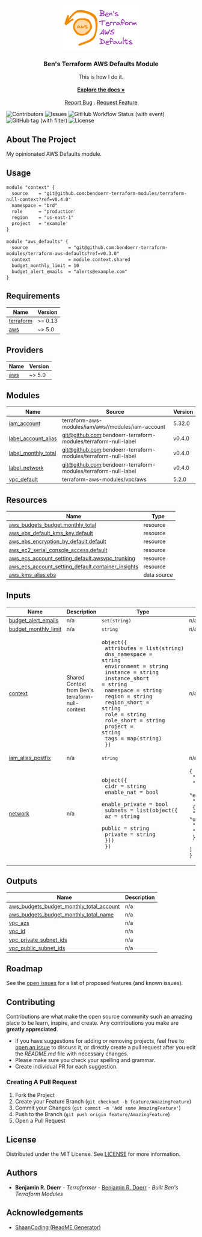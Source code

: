 <br/>
<p align="center">
  <a href="https://github.com/bendoerr-terraform-modules/terraform-aws-defaults">
    <picture>
      <source media="(prefers-color-scheme: dark)" srcset="docs/logo-dark.png">
      <img src="docs/logo-light.png" alt="Logo">
    </picture>
  </a>

<h3 align="center">Ben's Terraform AWS Defaults Module</h3>

  <p align="center">
    This is how I do it.
    <br/>
    <br/>
    <a href="https://github.com/bendoerr-terraform-modules/terraform-aws-defaults"><strong>Explore the docs »</strong></a>
    <br/>
    <br/>
    <a href="https://github.com/bendoerr-terraform-modules/terraform-aws-defaults/issues">Report Bug</a>
    .
    <a href="https://github.com/bendoerr-terraform-modules/terraform-aws-defaults/issues">Request Feature</a>
  </p>
</p>

![Contributors](https://img.shields.io/github/contributors/bendoerr-terraform-modules/terraform-aws-defaults?color=dark-green) ![Issues](https://img.shields.io/github/issues/bendoerr-terraform-modules/terraform-aws-defaults) ![GitHub Workflow Status (with event)](https://img.shields.io/github/actions/workflow/status/bendoerr-terraform-modules/terraform-aws-defaults/test.yml)
![GitHub tag (with filter)](https://img.shields.io/github/v/tag/bendoerr-terraform-modules/terraform-aws-defaults?filter=v*)
![License](https://img.shields.io/github/license/bendoerr-terraform-modules/terraform-aws-defaults)

## About The Project

My opinionated AWS Defaults module.

## Usage

```
module "context" {
  source    = "git@github.com:bendoerr-terraform-modules/terraform-null-context?ref=v0.4.0"
  namespace = "brd"
  role      = "production'
  region    = "us-east-1"
  project   = "example'
}

module "aws_defaults" {
  source               = "git@github.com:bendoerr-terraform-modules/terraform-aws-defaults?ref=v0.3.0"
  context              = module.context.shared
  budget_monthly_limit = 10
  budget_alert_emails  = "alerts@example.com"
}
```

<!-- BEGIN_TF_DOCS -->
## Requirements

| Name | Version |
|------|---------|
| <a name="requirement_terraform"></a> [terraform](#requirement\_terraform) | >= 0.13 |
| <a name="requirement_aws"></a> [aws](#requirement\_aws) | ~> 5.0 |

## Providers

| Name | Version |
|------|---------|
| <a name="provider_aws"></a> [aws](#provider\_aws) | ~> 5.0 |

## Modules

| Name | Source | Version |
|------|--------|---------|
| <a name="module_iam_account"></a> [iam\_account](#module\_iam\_account) | terraform-aws-modules/iam/aws//modules/iam-account | 5.32.0 |
| <a name="module_label_account_alias"></a> [label\_account\_alias](#module\_label\_account\_alias) | git@github.com:bendoerr-terraform-modules/terraform-null-label | v0.4.0 |
| <a name="module_label_monthly_total"></a> [label\_monthly\_total](#module\_label\_monthly\_total) | git@github.com:bendoerr-terraform-modules/terraform-null-label | v0.4.0 |
| <a name="module_label_network"></a> [label\_network](#module\_label\_network) | git@github.com:bendoerr-terraform-modules/terraform-null-label | v0.4.0 |
| <a name="module_vpc_default"></a> [vpc\_default](#module\_vpc\_default) | terraform-aws-modules/vpc/aws | 5.2.0 |

## Resources

| Name | Type |
|------|------|
| [aws_budgets_budget.monthly_total](https://registry.terraform.io/providers/hashicorp/aws/latest/docs/resources/budgets_budget) | resource |
| [aws_ebs_default_kms_key.default](https://registry.terraform.io/providers/hashicorp/aws/latest/docs/resources/ebs_default_kms_key) | resource |
| [aws_ebs_encryption_by_default.default](https://registry.terraform.io/providers/hashicorp/aws/latest/docs/resources/ebs_encryption_by_default) | resource |
| [aws_ec2_serial_console_access.default](https://registry.terraform.io/providers/hashicorp/aws/latest/docs/resources/ec2_serial_console_access) | resource |
| [aws_ecs_account_setting_default.awsvpc_trunking](https://registry.terraform.io/providers/hashicorp/aws/latest/docs/resources/ecs_account_setting_default) | resource |
| [aws_ecs_account_setting_default.container_insights](https://registry.terraform.io/providers/hashicorp/aws/latest/docs/resources/ecs_account_setting_default) | resource |
| [aws_kms_alias.ebs](https://registry.terraform.io/providers/hashicorp/aws/latest/docs/data-sources/kms_alias) | data source |

## Inputs

| Name | Description | Type | Default | Required |
|------|-------------|------|---------|:--------:|
| <a name="input_budget_alert_emails"></a> [budget\_alert\_emails](#input\_budget\_alert\_emails) | n/a | `set(string)` | n/a | yes |
| <a name="input_budget_monthly_limit"></a> [budget\_monthly\_limit](#input\_budget\_monthly\_limit) | n/a | `string` | n/a | yes |
| <a name="input_context"></a> [context](#input\_context) | Shared Context from Ben's terraform-null-context | <pre>object({<br>    attributes     = list(string)<br>    dns_namespace  = string<br>    environment    = string<br>    instance       = string<br>    instance_short = string<br>    namespace      = string<br>    region         = string<br>    region_short   = string<br>    role           = string<br>    role_short     = string<br>    project        = string<br>    tags           = map(string)<br>  })</pre> | n/a | yes |
| <a name="input_iam_alias_postfix"></a> [iam\_alias\_postfix](#input\_iam\_alias\_postfix) | n/a | `string` | n/a | yes |
| <a name="input_network"></a> [network](#input\_network) | n/a | <pre>object({<br>    cidr           = string<br>    enable_nat     = bool<br>    enable_private = bool<br>    subnets        = list(object({<br>      az      = string<br>      public  = string<br>      private = string<br>    }))<br>  })</pre> | <pre>{<br>  "cidr": "0.0.0.0/0",<br>  "enable_nat": false,<br>  "enable_private": false,<br>  "subnets": [<br>    {<br>      "az": "us-east-1a",<br>      "private": "",<br>      "public": "0.0.0.0/0"<br>    }<br>  ]<br>}</pre> | no |

## Outputs

| Name | Description |
|------|-------------|
| <a name="output_aws_budgets_budget_monthly_total_account"></a> [aws\_budgets\_budget\_monthly\_total\_account](#output\_aws\_budgets\_budget\_monthly\_total\_account) | n/a |
| <a name="output_aws_budgets_budget_monthly_total_name"></a> [aws\_budgets\_budget\_monthly\_total\_name](#output\_aws\_budgets\_budget\_monthly\_total\_name) | n/a |
| <a name="output_vpc_azs"></a> [vpc\_azs](#output\_vpc\_azs) | n/a |
| <a name="output_vpc_id"></a> [vpc\_id](#output\_vpc\_id) | n/a |
| <a name="output_vpc_private_subnet_ids"></a> [vpc\_private\_subnet\_ids](#output\_vpc\_private\_subnet\_ids) | n/a |
| <a name="output_vpc_public_subnet_ids"></a> [vpc\_public\_subnet\_ids](#output\_vpc\_public\_subnet\_ids) | n/a |
<!-- END_TF_DOCS -->

## Roadmap

See the [open issues](https://github.com/bendoerr-terraform-modules/terraform-aws-defaults/issues) for a list of proposed features (and known issues).

## Contributing

Contributions are what make the open source community such an amazing place to be learn, inspire, and create. Any contributions you make are **greatly appreciated**.
* If you have suggestions for adding or removing projects, feel free to [open an issue](https://github.com/bendoerr-terraform-modules/terraform-aws-defaults/issues/new) to discuss it, or directly create a pull request after you edit the *README.md* file with necessary changes.
* Please make sure you check your spelling and grammar.
* Create individual PR for each suggestion.

### Creating A Pull Request

1. Fork the Project
2. Create your Feature Branch (`git checkout -b feature/AmazingFeature`)
3. Commit your Changes (`git commit -m 'Add some AmazingFeature'`)
4. Push to the Branch (`git push origin feature/AmazingFeature`)
5. Open a Pull Request

## License

Distributed under the MIT License. See [LICENSE](https://github.com/bendoerr-terraform-modules/terraform-aws-defaults/blob/main/LICENSE.txt) for more information.

## Authors

* **Benjamin R. Doerr** - *Terraformer* - [Benjamin R. Doerr](https://github.com/bendoerr/) - *Built Ben's Terraform Modules*

## Acknowledgements

* [ShaanCoding (ReadME Generator)](https://github.com/ShaanCoding/ReadME-Generator)
